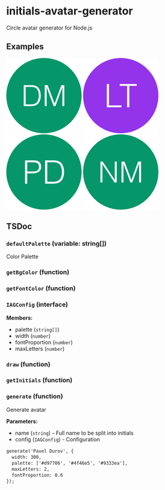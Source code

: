 # initials-avatar-generator

Circle avatar generator for Node.js


## Examples

![David Mart](https://github.com/david-mart/initials-avatar-generator/blob/master/samples/DM.png?raw=true)
![Leela Turanga](https://github.com/david-mart/initials-avatar-generator/blob/master/samples/LT.png?raw=true)
![Pavel Durov](https://github.com/david-mart/initials-avatar-generator/blob/master/samples/PD.png?raw=true)
![Nick Minard](https://github.com/david-mart/initials-avatar-generator/blob/master/samples/NM.png?raw=true)
## TSDoc

<!-- INSERT GENERATED DOCS START -->

### `defaultPalette` (variable: string[])

Color Palette

### `getBgColor` (function)

### `getFontColor` (function)

### `IAGConfig` (interface)

**Members:**

- palette (`string[]`)
- width (`number`)
- fontProportion (`number`)
- maxLetters (`number`)

### `draw` (function)

### `getInitials` (function)

### `generate` (function)

Generate avatar

**Parameters:**

- name (`string`) - Full name to be split into initials
- config (`IAGConfig`) - Configuration

```tsx
generate('Pavel Durov', {
  width: 300,
  palette: ['#d97706', '#4f46e5', '#9333ea'],
  maxLetters: 2,
  fontProportion: 0.6
});
```

<!-- INSERT GENERATED DOCS END -->
